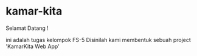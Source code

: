 
# kamar-kita

Selamat Datang !

ini adalah tugas kelompok FS-5 
Disinilah kami membentuk sebuah project 'KamarKita Web App'

